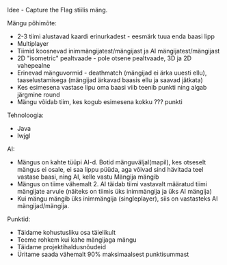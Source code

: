 Idee - Capture the Flag stiilis mäng.

Mängu põhimõte:
- 2-3 tiimi alustavad kaardi erinurkadest - eesmärk tuua enda baasi lipp
- Multiplayer
- Tiimid koosnevad inimmängijatest/mängijast ja AI mängijatest/mängijast
- 2D "isometric" pealtvaade - pole otsene pealtvaade, 3D ja 2D vahepealne
- Erinevad mänguvormid - deathmatch (mängijad ei ärka uuesti ellu), taaselustamisega (mängijad ärkavad baasis ellu ja saavad jätkata)
- Kes esimesena vastase lipu oma baasi viib teenib punkti ning algab järgmine round
- Mängu võidab tiim, kes kogub esimesena kokku ??? punkti

Tehnoloogia:
- Java
- lwjgl

AI:
- Mängus on kahte tüüpi AI-d. Botid mänguväljal(mapil), kes otseselt mängus ei osale, ei saa lippu püüda, aga võivad sind hävitada teel vastase baasi, ning AI, kelle vastu Mängija mängib
- Mängus on tiime vähemalt 2. AI täidab tiimi vastavalt määratud tiimi mängijate arvule (näiteks on tiimis üks inimmängija ja üks AI mängija)
- Kui mängu mängib üks inimmängija (singleplayer), siis on vastasteks AI mängijad/mängija.

Punktid:
- Täidame kohustusliku osa täielikult
- Teeme rohkem kui kahe mängijaga mängu
- Täidame projektihaldusnõudeid
- Üritame saada vähemalt 90% maksimaalsest punktisummast
